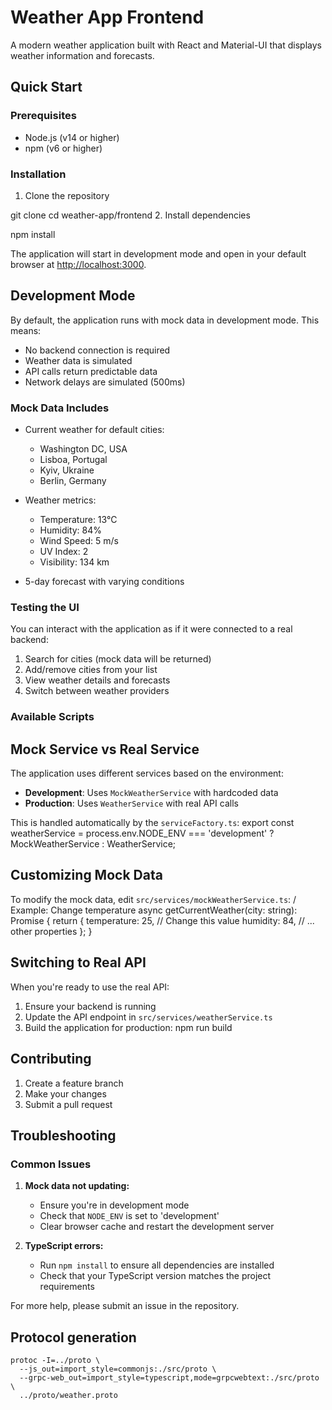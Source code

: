 # Weather App Frontend

A modern weather application built with React and Material-UI that displays weather information and forecasts.

## Quick Start

### Prerequisites
- Node.js (v14 or higher)
- npm (v6 or higher)

### Installation

1. Clone the repository

git clone <your-repo-url>
cd weather-app/frontend
2. Install dependencies

npm install


The application will start in development mode and open in your default browser at [http://localhost:3000](http://localhost:3000).

## Development Mode

By default, the application runs with mock data in development mode. This means:
- No backend connection is required
- Weather data is simulated
- API calls return predictable data
- Network delays are simulated (500ms)

### Mock Data Includes

- Current weather for default cities:
  - Washington DC, USA
  - Lisboa, Portugal
  - Kyiv, Ukraine
  - Berlin, Germany

- Weather metrics:
  - Temperature: 13°C
  - Humidity: 84%
  - Wind Speed: 5 m/s
  - UV Index: 2
  - Visibility: 134 km

- 5-day forecast with varying conditions

### Testing the UI

You can interact with the application as if it were connected to a real backend:
1. Search for cities (mock data will be returned)
2. Add/remove cities from your list
3. View weather details and forecasts
4. Switch between weather providers

### Available Scripts

## Mock Service vs Real Service

The application uses different services based on the environment:

- **Development**: Uses `MockWeatherService` with hardcoded data
- **Production**: Uses `WeatherService` with real API calls

This is handled automatically by the `serviceFactory.ts`:
export const weatherService = process.env.NODE_ENV === 'development'
? MockWeatherService
: WeatherService;

## Customizing Mock Data

To modify the mock data, edit `src/services/mockWeatherService.ts`:
/ Example: Change temperature
async getCurrentWeather(city: string): Promise<WeatherData> {
return {
temperature: 25, // Change this value
humidity: 84,
// ... other properties
};
}

## Switching to Real API

When you're ready to use the real API:

1. Ensure your backend is running
2. Update the API endpoint in `src/services/weatherService.ts`
3. Build the application for production:
npm run build


## Contributing

1. Create a feature branch
2. Make your changes
3. Submit a pull request

## Troubleshooting

### Common Issues

1. **Mock data not updating:**
   - Ensure you're in development mode
   - Check that `NODE_ENV` is set to 'development'
   - Clear browser cache and restart the development server

2. **TypeScript errors:**
   - Run `npm install` to ensure all dependencies are installed
   - Check that your TypeScript version matches the project requirements

For more help, please submit an issue in the repository.
## Protocol generation
```
protoc -I=../proto \
  --js_out=import_style=commonjs:./src/proto \
  --grpc-web_out=import_style=typescript,mode=grpcwebtext:./src/proto \
  ../proto/weather.proto
```